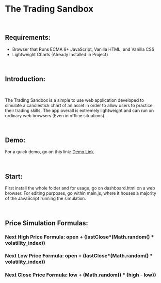 <h1>The Trading Sandbox</h1>
<br />
<h2>Requirements: </h2>
<ul>
  <li>Browser that Runs ECMA 6+ JavaScript, Vanilla HTML, and Vanilla CSS</li>
  <li>Lightweight Charts (Already Installed In Project)</li>
</ul>
<br />
<h2>Introduction: </h2>
<br />
<p>The Trading Sandbox is a simple to use web application developed to simulate a candlestick chart of an asset in order to allow users to practice their trading skills. The app overall is extremely lightweight and can run on ordinary web browsers (Even in offline situations).</p>
<br/>
<h2>Demo: </h2>
<p>For a quick demo, go on this link: <a href="https://danielhyuncoder.github.io/The-Trading-Sandbox/dashboard.html">Demo Link</a></p></p>
<br/>
<h2>Start: </h2>
<p>First install the whole folder and for usage, go on dashboard.html on a web browser. For editing purposes, go within main.js, where it houses a majority of the JavaScript running the simulation.</p>
<br/>
<h2>Price Simulation Formulas: </h2>
<h3>Next High Price Formula: open + (lastClose*(Math.random() * volatility_index))</h3>
<h3>Next Low Price Formula: open + (lastClose*(Math.random() * volatility_index))</h3>
<h3>Next Close Price Formula: low + (Math.random() * (high - low))</h3>
